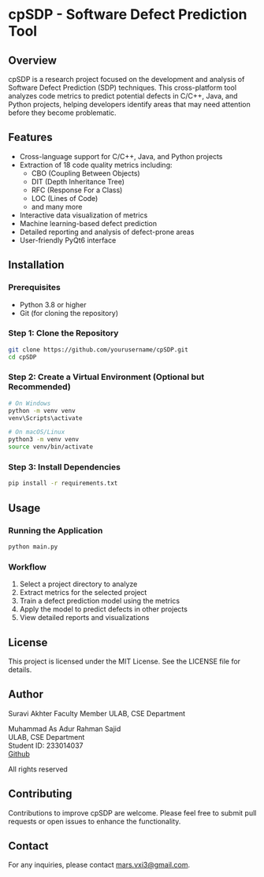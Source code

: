 # cpSDP - Software Defect Prediction Tool

## Overview
cpSDP is a research project focused on the development and analysis of Software Defect Prediction (SDP) techniques. This cross-platform tool analyzes code metrics to predict potential defects in C/C++, Java, and Python projects, helping developers identify areas that may need attention before they become problematic.

## Features
- Cross-language support for C/C++, Java, and Python projects
- Extraction of 18 code quality metrics including:
  - CBO (Coupling Between Objects)
  - DIT (Depth Inheritance Tree)
  - RFC (Response For a Class)
  - LOC (Lines of Code)
  - and many more
- Interactive data visualization of metrics
- Machine learning-based defect prediction
- Detailed reporting and analysis of defect-prone areas
- User-friendly PyQt6 interface

## Installation

### Prerequisites
- Python 3.8 or higher
- Git (for cloning the repository)

### Step 1: Clone the Repository
```sh
git clone https://github.com/yourusername/cpSDP.git
cd cpSDP
```

### Step 2: Create a Virtual Environment (Optional but Recommended)
```sh
# On Windows
python -m venv venv
venv\Scripts\activate

# On macOS/Linux
python3 -m venv venv
source venv/bin/activate
```

### Step 3: Install Dependencies
```sh
pip install -r requirements.txt
```

## Usage

### Running the Application
```sh
python main.py
```

### Workflow
1. Select a project directory to analyze
2. Extract metrics for the selected project
3. Train a defect prediction model using the metrics
4. Apply the model to predict defects in other projects
5. View detailed reports and visualizations

## License
This project is licensed under the MIT License. See the LICENSE file for details.

## Author
Suravi Akhter
Faculty Member
ULAB, CSE Department

Muhammad As Adur Rahman Sajid  
ULAB, CSE Department  
Student ID: 233014037  
[Github](https://github.com/MARS3256/)




All rights reserved

## Contributing
Contributions to improve cpSDP are welcome. Please feel free to submit pull requests or open issues to enhance the functionality.

## Contact
For any inquiries, please contact [mars.vxi3@gmail.com](mailto:mars.vxi3@gmail.com).
